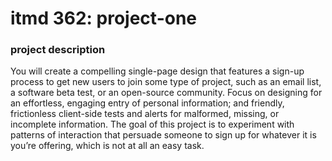 # itmd 362: project-one

### project description

You will create a compelling single-page design that features a sign-up process to get new users to join some type of project, such as an email list, a software beta test, or an open-source community. Focus on designing for an effortless, engaging entry of personal information; and friendly, frictionless client-side tests and alerts for malformed, missing, or incomplete information. The goal of this project is to experiment with patterns of interaction that persuade someone to sign up for whatever it is you’re offering, which is not at all an easy task.
